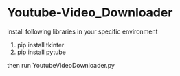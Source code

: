 # Youtube-Video_Downloader


install following libraries in your specific environment

1. pip install tkinter
2. pip install pytube

then run YoutubeVideoDownloader.py
